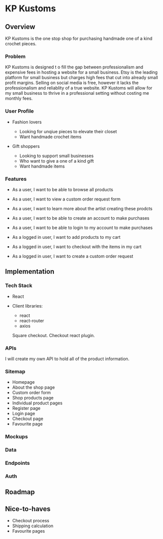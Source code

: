 # KP Kustoms

## Overview
<!-- What is your app? Brief description in a couple of sentences. -->
KP Kustoms is the one stop shop for purchasing handmade one of a kind crochet pieces. 

### Problem
<!-- Why is your app needed? Background information around any pain points or other reasons. -->
KP Kustoms is designed t o fill the gap between professionalism and expensive fees in hosting a website for a small business. Etsy is the leading platform for small business but charges high fees that cut into already small profit margins. Selling on social media is free, however it lacks the professionalism and reliablity of a true website. KP Kustoms will allow for my small business to thrive in a professional setting without costing me monthly fees. 

### User Profile
<!-- Who will use your app? How will they use it? Any special considerations that your app must take into account. -->
- Fashion lovers
    - Looking for unqiue pieces to elevate their closet
    - Want handmade crochet items

- Gift shoppers
    - Looking to support small businesses
    - Who want to give a one of a kind gift
    - Want handmade items 

### Features
<!-- List the functionality that your app will include. These can be written as user stories or descriptions with related details. Do not describe _how_ these features are implemented, only _what_ needs to be implemented. -->
- As a user, I want to be able to browse all products
- As a user, I want to view a custom order request form
- As a user, I want to learn more about the artist creating these prodcts

- As a user, I want to be able to create an account to make purchases 
- As a user, I want to be able to login to my account to make purchases 

- As a logged in user, I want to add products to my cart
- As a logged in user, I want to checkout with the items in my cart
- As a logged in user, I want to create a custom order request

## Implementation

### Tech Stack
<!-- List technologies that will be used in your app, including any libraries to save time or provide more functionality. Be sure to research any potential limitations. -->
- React
- Client libraries: 
    - react
    - react-router
    - axios

    Square checkout. Checkout react plugin.

### APIs
<!-- List any external sources of data that will be used in your app. -->
I will create my own API to hold all of the product information.

### Sitemap
<!-- List the pages of your app with brief descriptions. You can show this visually, or write it out. -->
- Homepage
- About the shop page
- Custom order form
- Shop products page
- Individual product pages
- Register page
- Login page
- Checkout page
- Favourite page

### Mockups
<!-- Provide visuals of your app's screens. You can use tools like Figma or pictures of hand-drawn sketches. -->

### Data
<!-- Describe your data and the relationships between them. You can show this visually using diagrams, or write it out.  -->

### Endpoints
<!-- List endpoints that your server will implement, including HTTP methods, parameters, and example responses. -->

### Auth
<!-- Does your project include any login or user profile functionality? If so, describe how authentication/authorization will be implemented. -->


## Roadmap
<!-- Scope your project as a sprint. Break down the tasks that will need to be completed and map out timeframes for implementation. Think about what you can reasonably complete before the due date. The more detail you provide, the easier it will be to build. -->


## Nice-to-haves
<!-- Your project will be marked based on what you committed to in the above document. Under nice-to-haves, you can list any additional features you may complete if you have extra time, or after finishing. -->
- Checkout process
- Shipping calculation
- Favourite pages